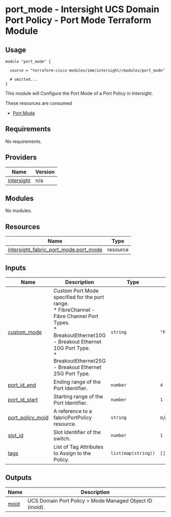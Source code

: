 # port_mode - Intersight UCS Domain Port Policy - Port Mode Terraform Module

## Usage

```hcl
module "port_mode" {

  source = "terraform-cisco-modules/imm/intersight//modules/port_mode"

  # omitted...
}
```

This module will Configure the Port Mode of a Port Policy in Intersight.

These resources are consumed

* [Port Mode](https://registry.terraform.io/providers/CiscoDevNet/intersight/latest/docs/resources/fabric_port_mode)

<!-- BEGINNING OF PRE-COMMIT-TERRAFORM DOCS HOOK -->
## Requirements

No requirements.

## Providers

| Name | Version |
|------|---------|
| <a name="provider_intersight"></a> [intersight](#provider\_intersight) | n/a |

## Modules

No modules.

## Resources

| Name | Type |
|------|------|
| [intersight_fabric_port_mode.port_mode](https://registry.terraform.io/providers/CiscoDevNet/intersight/latest/docs/resources/fabric_port_mode) | resource |

## Inputs

| Name | Description | Type | Default | Required |
|------|-------------|------|---------|:--------:|
| <a name="input_custom_mode"></a> [custom\_mode](#input\_custom\_mode) | Custom Port Mode specified for the port range.<br>* FibreChannel - Fibre Channel Port Types.<br>* BreakoutEthernet10G - Breakout Ethernet 10G Port Type.<br>* BreakoutEthernet25G - Breakout Ethernet 25G Port Type. | `string` | `"FibreChannel"` | no |
| <a name="input_port_id_end"></a> [port\_id\_end](#input\_port\_id\_end) | Ending range of the Port Identifier. | `number` | `4` | no |
| <a name="input_port_id_start"></a> [port\_id\_start](#input\_port\_id\_start) | Starting range of the Port Identifier. | `number` | `1` | no |
| <a name="input_port_policy_moid"></a> [port\_policy\_moid](#input\_port\_policy\_moid) | A reference to a fabricPortPolicy resource. | `string` | n/a | yes |
| <a name="input_slot_id"></a> [slot\_id](#input\_slot\_id) | Slot Identifier of the switch. | `number` | `1` | no |
| <a name="input_tags"></a> [tags](#input\_tags) | List of Tag Attributes to Assign to the Policy. | `list(map(string))` | `[]` | no |

## Outputs

| Name | Description |
|------|-------------|
| <a name="output_moid"></a> [moid](#output\_moid) | UCS Domain Port Policy > Mode Managed Object ID (moid). |
<!-- END OF PRE-COMMIT-TERRAFORM DOCS HOOK -->
